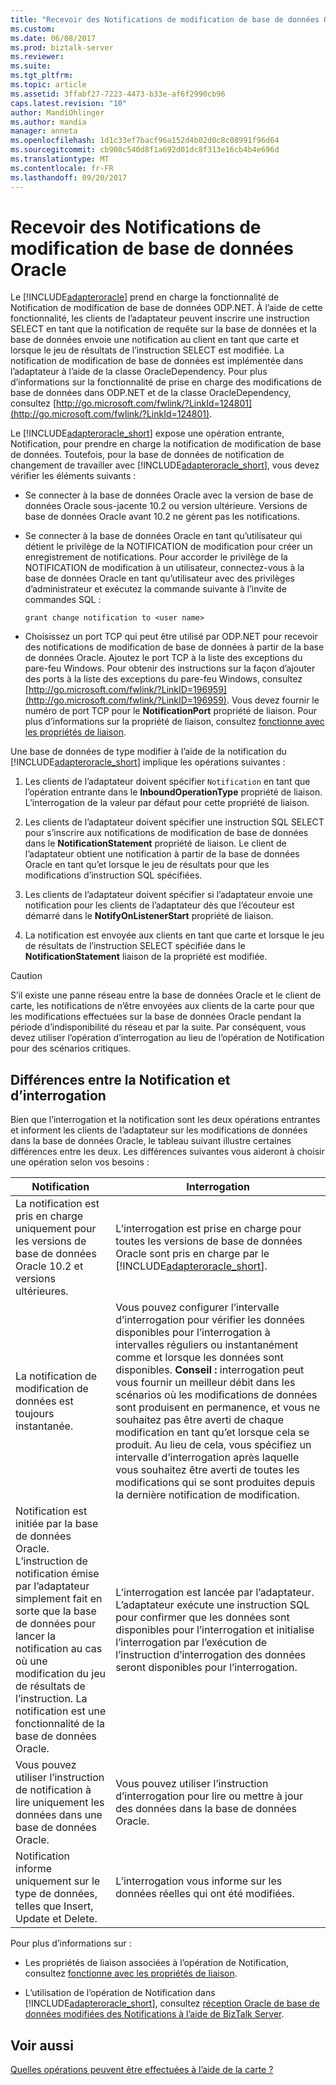 ```yaml
---
title: "Recevoir des Notifications de modification de base de données Oracle | Documents Microsoft"
ms.custom: 
ms.date: 06/08/2017
ms.prod: biztalk-server
ms.reviewer: 
ms.suite: 
ms.tgt_pltfrm: 
ms.topic: article
ms.assetid: 3ffabf27-7223-4473-b33e-af6f2990cb96
caps.latest.revision: "10"
author: MandiOhlinger
ms.author: mandia
manager: anneta
ms.openlocfilehash: 1d1c33ef7bacf96a152d4b02d0c8c08991f96d64
ms.sourcegitcommit: cb908c540d8f1a692d01dc8f313e16cb4b4e696d
ms.translationtype: MT
ms.contentlocale: fr-FR
ms.lasthandoff: 09/20/2017
---
```

# <a name="receive-oracle-database-change-notifications"></a>Recevoir des Notifications de modification de base de données Oracle
Le [!INCLUDE[adapteroracle](../../includes/adapteroracle-md.md)] prend en charge la fonctionnalité de Notification de modification de base de données ODP.NET. À l’aide de cette fonctionnalité, les clients de l’adaptateur peuvent inscrire une instruction SELECT en tant que la notification de requête sur la base de données et la base de données envoie une notification au client en tant que carte et lorsque le jeu de résultats de l’instruction SELECT est modifiée. La notification de modification de base de données est implémentée dans l’adaptateur à l’aide de la classe OracleDependency. Pour plus d’informations sur la fonctionnalité de prise en charge des modifications de base de données dans ODP.NET et de la classe OracleDependency, consultez [http://go.microsoft.com/fwlink/?LinkId=124801](http://go.microsoft.com/fwlink/?LinkId=124801).  
  
 Le [!INCLUDE[adapteroracle_short](../../includes/adapteroracle-short-md.md)] expose une opération entrante, Notification, pour prendre en charge la notification de modification de base de données. Toutefois, pour la base de données de notification de changement de travailler avec [!INCLUDE[adapteroracle_short](../../includes/adapteroracle-short-md.md)], vous devez vérifier les éléments suivants :  
  
-   Se connecter à la base de données Oracle avec la version de base de données Oracle sous-jacente 10.2 ou version ultérieure. Versions de base de données Oracle avant 10.2 ne gèrent pas les notifications.  
  
-   Se connecter à la base de données Oracle en tant qu’utilisateur qui détient le privilège de la NOTIFICATION de modification pour créer un enregistrement de notifications. Pour accorder le privilège de la NOTIFICATION de modification à un utilisateur, connectez-vous à la base de données Oracle en tant qu’utilisateur avec des privilèges d’administrateur et exécutez la commande suivante à l’invite de commandes SQL :  
  
    ```  
    grant change notification to <user name>  
    ```  
  
-   Choisissez un port TCP qui peut être utilisé par ODP.NET pour recevoir des notifications de modification de base de données à partir de la base de données Oracle. Ajoutez le port TCP à la liste des exceptions du pare-feu Windows. Pour obtenir des instructions sur la façon d’ajouter des ports à la liste des exceptions du pare-feu Windows, consultez [http://go.microsoft.com/fwlink/?LinkID=196959](http://go.microsoft.com/fwlink/?LinkID=196959). Vous devez fournir le numéro de port TCP pour le **NotificationPort** propriété de liaison. Pour plus d’informations sur la propriété de liaison, consultez [fonctionne avec les propriétés de liaison](https://msdn.microsoft.com/library/dd788467.aspx).  
  
 Une base de données de type modifier à l’aide de la notification du [!INCLUDE[adapteroracle_short](../../includes/adapteroracle-short-md.md)] implique les opérations suivantes :  
  
1.  Les clients de l’adaptateur doivent spécifier `Notification` en tant que l’opération entrante dans le **InboundOperationType** propriété de liaison. L’interrogation de la valeur par défaut pour cette propriété de liaison.  
  
2.  Les clients de l’adaptateur doivent spécifier une instruction SQL SELECT pour s’inscrire aux notifications de modification de base de données dans le **NotificationStatement** propriété de liaison. Le client de l’adaptateur obtient une notification à partir de la base de données Oracle en tant qu’et lorsque le jeu de résultats pour que les modifications d’instruction SQL spécifiées.  
  
3.  Les clients de l’adaptateur doivent spécifier si l’adaptateur envoie une notification pour les clients de l’adaptateur dès que l’écouteur est démarré dans le **NotifyOnListenerStart** propriété de liaison.  
  
4.  La notification est envoyée aux clients en tant que carte et lorsque le jeu de résultats de l’instruction SELECT spécifiée dans le **NotificationStatement** liaison de la propriété est modifiée.  
  
> [!CAUTION]
>  S’il existe une panne réseau entre la base de données Oracle et le client de carte, les notifications de n’être envoyées aux clients de la carte pour que les modifications effectuées sur la base de données Oracle pendant la période d’indisponibilité du réseau et par la suite. Par conséquent, vous devez utiliser l’opération d’interrogation au lieu de l’opération de Notification pour des scénarios critiques.  
  
## <a name="differences-between-notification-and-polling"></a>Différences entre la Notification et d’interrogation  
 Bien que l’interrogation et la notification sont les deux opérations entrantes et informent les clients de l’adaptateur sur les modifications de données dans la base de données Oracle, le tableau suivant illustre certaines différences entre les deux. Les différences suivantes vous aideront à choisir une opération selon vos besoins :  
  
|Notification|Interrogation|  
|------------------|-------------|  
|La notification est pris en charge uniquement pour les versions de base de données Oracle 10.2 et versions ultérieures.|L’interrogation est prise en charge pour toutes les versions de base de données Oracle sont pris en charge par le [!INCLUDE[adapteroracle_short](../../includes/adapteroracle-short-md.md)].|  
|La notification de modification de données est toujours instantanée.|Vous pouvez configurer l’intervalle d’interrogation pour vérifier les données disponibles pour l’interrogation à intervalles réguliers ou instantanément comme et lorsque les données sont disponibles. **Conseil :** interrogation peut vous fournir un meilleur débit dans les scénarios où les modifications de données sont produisent en permanence, et vous ne souhaitez pas être averti de chaque modification en tant qu’et lorsque cela se produit. Au lieu de cela, vous spécifiez un intervalle d’interrogation après laquelle vous souhaitez être averti de toutes les modifications qui se sont produites depuis la dernière notification de modification.|  
|Notification est initiée par la base de données Oracle. L’instruction de notification émise par l’adaptateur simplement fait en sorte que la base de données pour lancer la notification au cas où une modification du jeu de résultats de l’instruction. La notification est une fonctionnalité de la base de données Oracle.|L’interrogation est lancée par l’adaptateur. L’adaptateur exécute une instruction SQL pour confirmer que les données sont disponibles pour l’interrogation et initialise l’interrogation par l’exécution de l’instruction d’interrogation des données seront disponibles pour l’interrogation.|  
|Vous pouvez utiliser l’instruction de notification à lire uniquement les données dans une base de données Oracle.|Vous pouvez utiliser l’instruction d’interrogation pour lire ou mettre à jour des données dans la base de données Oracle.|  
|Notification informe uniquement sur le type de données, telles que Insert, Update et Delete.|L’interrogation vous informe sur les données réelles qui ont été modifiées.|  
  
 Pour plus d’informations sur :  
  
-   Les propriétés de liaison associées à l’opération de Notification, consultez [fonctionne avec les propriétés de liaison](https://msdn.microsoft.com/library/dd788467.aspx).  
  
-   L’utilisation de l’opération de Notification dans [!INCLUDE[adapteroracle_short](../../includes/adapteroracle-short-md.md)], consultez [réception Oracle de base de données modifiées des Notifications à l’aide de BizTalk Server](../../adapters-and-accelerators/adapter-oracle-database/receive-oracle-database-change-notifications-using-biztalk-server.md).  
  
## <a name="see-also"></a>Voir aussi  
 [Quelles opérations peuvent être effectuées à l’aide de la carte ?](https://msdn.microsoft.com/library/cc185219(v=bts.10).aspx)